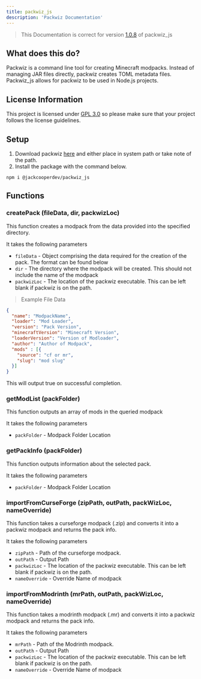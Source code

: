 ```yaml
---
title: packwiz_js
description: 'Packwiz Documentation'
---
```


> This Documentation is correct for version [1.0.8](https://github.com/jackcooperdev/packwiz_js/releases/tag/1.0.8) of
> packwiz_js

## What does this do?

Packwiz is a command line tool for creating Minecraft modpacks.
Instead of managing JAR files directly, packwiz creates TOML metadata files.
Packwiz_js allows for packwiz to be used in Node.js projects.

## License Information

This project is licensed under [GPL 3.0](https://choosealicense.com/licenses/gpl-3.0/) so please make sure that your
project follows the license guidelines.

## Setup

1. Download packwiz [here](https://packwiz.infra.link/) and either place in system path or take note of the path.
2. Install the package with the command below.

```
npm i @jackcooperdev/packwiz_js
```

## Functions

### createPack (fileData, dir, packwizLoc)

This function creates a modpack from the data provided into the specified directory.

It takes the following parameters

+ `fileData` - Object comprising the data required for the creation of the pack. The format can be found below
+ `dir`  - The directory where the modpack will be created.
  This should not include the name of the modpack
+ `packwizLoc` - The location of the packwiz executable. This can be left blank if packwiz is on the path.

> Example File Data

```json
{
  "name": "ModpackName",
  "loader": "Mod Loader",
  "version": "Pack Version",
  "minecraftVersion": "Minecraft Version",
  "loaderVersion": "Version of Modloader",
  "author": "Author of Modpack",
  "mods" : [{
    "source": "cf or mr",
    "slug": "mod slug"
  }]
}
```

This will output true on successful completion.

### getModList (packFolder)

This function outputs an array of mods in the queried modpack

It takes the following parameters

+ `packFolder` - Modpack Folder Location

### getPackInfo (packFolder)

This function outputs information about the selected pack.

It takes the following parameters

+ `packFolder` - Modpack Folder Location

### importFromCurseForge (zipPath, outPath, packWizLoc, nameOverride)

This function takes a curseforge modpack (.zip) and converts it into a packwiz modpack and returns the pack info.

It takes the following parameters

+ `zipPath` - Path of the curseforge modpack.
+ `outPath` - Output Path
+ `packwizLoc` - The location of the packwiz executable. This can be left blank if packwiz is on the path.
+ `nameOverride` - Override Name of modpack

### importFromModrinth (mrPath, outPath, packWizLoc, nameOverride)

This function takes a modrinth modpack (.mr) and converts it into a packwiz modpack and returns the pack info.

It takes the following parameters

+ `mrPath` - Path of the Modrinth modpack.
+ `outPath` - Output Path
+ `packwizLoc` - The location of the packwiz executable. This can be left blank if packwiz is on the path.
+ `nameOverride` - Override Name of modpack

